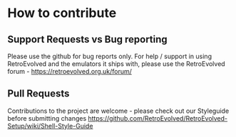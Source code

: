 # How to contribute

## Support Requests vs Bug reporting

Please use the github for bug reports only. For help / support in using RetroEvolved and the emulators
it ships with, please use the RetroEvolved forum - https://retroevolved.org.uk/forum/

## Pull Requests

Contributions to the project are welcome - please check out our Styleguide before submitting changes
https://github.com/RetroEvolved/RetroEvolved-Setup/wiki/Shell-Style-Guide